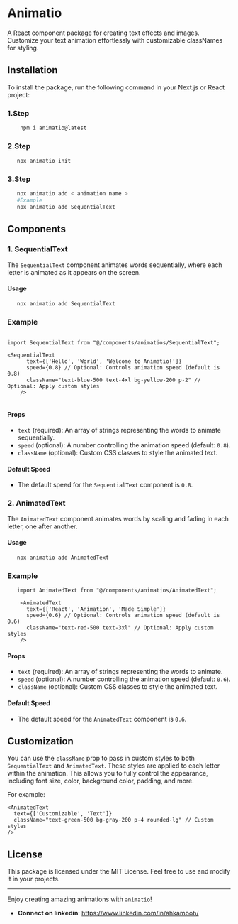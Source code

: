 # Animatio

A React component package for creating text effects and images. Customize your text animation effortlessly with customizable classNames for styling.

## Installation

To install the package, run the following command in your Next.js or React project:

### 1.Step

```bash
    npm i animatio@latest
```
### 2.Step

```bash
   npx animatio init
```

### 3.Step

```bash
   npx animatio add < animation name >
   #Example 
   npx animatio add SequentialText
```
## Components

### 1. SequentialText

The `SequentialText` component animates words sequentially, where each letter is animated as it appears on the screen.

#### Usage
```bash
   npx animatio add SequentialText
```
### Example 

```tsx

import SequentialText from "@/components/animatios/SequentialText";

<SequentialText
      text={['Hello', 'World', 'Welcome to Animatio!']}
      speed={0.8} // Optional: Controls animation speed (default is 0.8)
      className="text-blue-500 text-4xl bg-yellow-200 p-2" // Optional: Apply custom styles
    />
  
```

#### Props

- `text` (required): An array of strings representing the words to animate sequentially.
- `speed` (optional): A number controlling the animation speed (default: `0.8`).
- `className` (optional): Custom CSS classes to style the animated text.

#### Default Speed

- The default speed for the `SequentialText` component is `0.8`.

### 2. AnimatedText

The `AnimatedText` component animates words by scaling and fading in each letter, one after another.

#### Usage
```bash
   npx animatio add AnimatedText
```
### Example 

```tsx
   import AnimatedText from "@/components/animatios/AnimatedText";

    <AnimatedText
      text={['React', 'Animation', 'Made Simple']}
      speed={0.6} // Optional: Controls animation speed (default is 0.6)
      className="text-red-500 text-3xl" // Optional: Apply custom styles
    />

```

#### Props

- `text` (required): An array of strings representing the words to animate.
- `speed` (optional): A number controlling the animation speed (default: `0.6`).
- `className` (optional): Custom CSS classes to style the animated text.

#### Default Speed

- The default speed for the `AnimatedText` component is `0.6`.

## Customization

You can use the `className` prop to pass in custom styles to both `SequentialText` and `AnimatedText`. These styles are applied to each letter within the animation. This allows you to fully control the appearance, including font size, color, background color, padding, and more.

For example:

```tsx
<AnimatedText
  text={['Customizable', 'Text']}
  className="text-green-500 bg-gray-200 p-4 rounded-lg" // Custom styles
/>
```

## License

This package is licensed under the MIT License. Feel free to use and modify it in your projects.

---

Enjoy creating amazing animations with `animatio`!

- **Connect on linkedin**: https://www.linkedin.com/in/ahkamboh/
